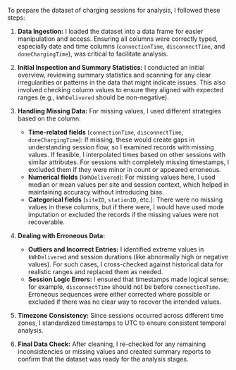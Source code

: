 To prepare the dataset of charging sessions for analysis, I followed these steps:

1. **Data Ingestion:** 
    I loaded the dataset into a data frame for easier manipulation and access. 
    Ensuring all columns were correctly typed, especially date and time columns (`connectionTime`, `disconnectTime`, and `doneChargingTime`), was critical to facilitate analysis.

2. **Initial Inspection and Summary Statistics:** 
    I conducted an initial overview, reviewing summary statistics and scanning for any clear irregularities or patterns in the data that might indicate issues. 
    This also involved checking column values to ensure they aligned with expected ranges (e.g., `kWhDelivered` should be non-negative).

3. **Handling Missing Data:** 
    For missing values, I used different strategies based on the column:
   - **Time-related fields** (`connectionTime`, `disconnectTime`, `doneChargingTime`): 
       If missing, these would create gaps in understanding session flow, so I examined records with missing values. 
       If feasible, I interpolated times based on other sessions with similar attributes. 
       For sessions with completely missing timestamps, I excluded them if they were minor in count or appeared erroneous.
   - **Numerical fields** (`kWhDelivered`): 
       For missing values here, I used median or mean values per site and session context, 
       which helped in maintaining accuracy without introducing bias.
   - **Categorical fields** (`siteID`, `stationID`, etc.): 
       There were no missing values in these columns, but if there were, 
       I would have used mode imputation or excluded the records if the missing values were not recoverable.

4. **Dealing with Erroneous Data:**
   - **Outliers and Incorrect Entries:** 
       I identified extreme values in `kWhDelivered` and session durations (like abnormally high or negative values). 
       For such cases, I cross-checked against historical data for realistic ranges and replaced them as needed.
   - **Session Logic Errors:** 
       I ensured that timestamps made logical sense; for example, `disconnectTime` should not be before `connectionTime`. 
       Erroneous sequences were either corrected where possible or excluded if there was no clear way to recover the intended values.

5. **Timezone Consistency:** 
    Since sessions occurred across different time zones, I standardized timestamps to UTC to ensure consistent temporal analysis.

6. **Final Data Check:** 
    After cleaning, I re-checked for any remaining inconsistencies or missing values and created summary reports to confirm that the dataset was ready for the analysis stages. 
